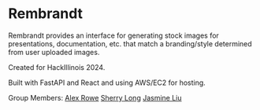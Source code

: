 # Rembrandt

Rembrandt provides an interface for generating stock images for presentations, documentation, etc. that match a branding/style determined from user uploaded images. 

Created for HackIllinois 2024.

Built with FastAPI and React and using AWS/EC2 for hosting. 

Group Members: 
[Alex Rowe](https://github.com/Andes0113/)
[Sherry Long](https://github.com/sherrylong)
[Jasmine Liu](https://github.com/jasminerliu)
